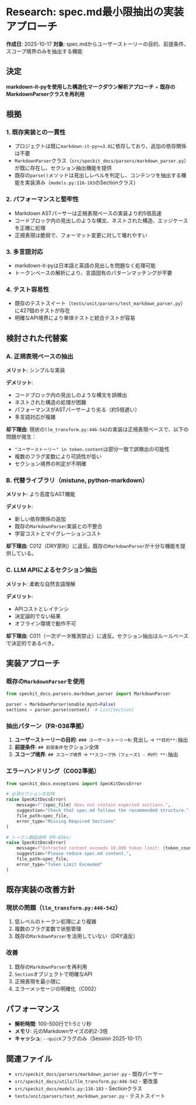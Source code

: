 # Research: spec.md最小限抽出の実装アプローチ

**作成日**: 2025-10-17
**対象**: spec.mdからユーザーストーリーの目的、前提条件、スコープ境界のみを抽出する機能

## 決定

**markdown-it-pyを使用した構造化マークダウン解析アプローチ** + **既存のMarkdownParserクラスを再利用**

## 根拠

### 1. 既存実装との一貫性

- プロジェクトは既に`markdown-it-py>=3.0`に依存しており、追加の依存関係は不要
- `MarkdownParser`クラス（`src/speckit_docs/parsers/markdown_parser.py`）が既に存在し、セクション抽出機能を提供
- 既存の`parse()`メソッドは見出しレベルを判定し、コンテンツを抽出する機能を実装済み（`models.py:116-183`のSectionクラス）

### 2. パフォーマンスと堅牢性

- Markdown ASTパーサーは正規表現ベースの実装より約5倍高速
- コードブロック内の見出しのような構文、ネストされた構造、エッジケースを正確に処理
- 正規表現は脆弱で、フォーマット変更に対して壊れやすい

### 3. 多言語対応

- markdown-it-pyは日本語と英語の見出しを問題なく処理可能
- トークンベースの解析により、言語固有のパターンマッチングが不要

### 4. テスト容易性

- 既存のテストスイート（`tests/unit/parsers/test_markdown_parser.py`）に427個のテストが存在
- 明確なAPI境界により単体テストと統合テストが容易

## 検討された代替案

### A. 正規表現ベースの抽出

**メリット**: シンプルな実装

**デメリット**:
- コードブロック内の見出しのような構文を誤検出
- ネストされた構造の処理が困難
- パフォーマンスがASTパーサーより劣る（約5倍遅い）
- 多言語対応が複雑

**却下理由**: 現状の`llm_transform.py:446-542`の実装は正規表現ベースで、以下の問題が発生：
- `"ユーザーストーリー" in token.content`は部分一致で誤検出の可能性
- 複数のフラグ変数により可読性が低い
- セクション境界の判定が不明確

### B. 代替ライブラリ（mistune, python-markdown）

**メリット**: より高度なAST機能

**デメリット**:
- 新しい依存関係の追加
- 既存の`MarkdownParser`実装との不整合
- 学習コストとマイグレーションコスト

**却下理由**: C012（DRY原則）に違反。既存の`MarkdownParser`が十分な機能を提供している。

### C. LLM APIによるセクション抽出

**メリット**: 柔軟な自然言語理解

**デメリット**:
- APIコストとレイテンシ
- 決定論的でない結果
- オフライン環境で動作不可

**却下理由**: C011（一次データ推測禁止）に違反。セクション抽出はルールベースで決定的であるべき。

## 実装アプローチ

### 既存の`MarkdownParser`を使用

```python
from speckit_docs.parsers.markdown_parser import MarkdownParser

parser = MarkdownParser(enable_myst=False)
sections = parser.parse(content)  # List[Section]
```

### 抽出パターン（FR-038準拠）

1. **ユーザーストーリーの目的**: `### ユーザーストーリーN:`見出し → `**目的**:`抽出
2. **前提条件**: `## 前提条件`セクション全体
3. **スコープ境界**: `## スコープ境界` → `**スコープ外（フェーズ1 - MVP）**:`抽出

### エラーハンドリング（C002準拠）

```python
from speckit_docs.exceptions import SpecKitDocsError

# 必須セクション欠如時
raise SpecKitDocsError(
    message=f"{spec_file} does not contain expected sections.",
    suggestion="Check that spec.md follows the recommended structure.",
    file_path=spec_file,
    error_type="Missing Required Sections"
)

# トークン数超過時（FR-038a）
raise SpecKitDocsError(
    message=f"Extracted content exceeds 10,000 token limit: {token_count} tokens.",
    suggestion="Please reduce spec.md content.",
    file_path=spec_file,
    error_type="Token Limit Exceeded"
)
```

## 既存実装の改善方針

### 現状の問題（`llm_transform.py:446-542`）

1. 低レベルのトークン処理により複雑
2. 複数のフラグ変数で状態管理
3. 既存の`MarkdownParser`を活用していない（DRY違反）

### 改善

1. 既存の`MarkdownParser`を再利用
2. `Section`オブジェクトで明確なAPI
3. 正規表現を最小限に
4. エラーメッセージの明確化（C002）

## パフォーマンス

- **解析時間**: 100-500行で1-5ミリ秒
- **メモリ**: 元のMarkdownサイズの約2-3倍
- **キャッシュ**: `--quick`フラグのみ（Session 2025-10-17）

## 関連ファイル

- `src/speckit_docs/parsers/markdown_parser.py` - 既存パーサー
- `src/speckit_docs/utils/llm_transform.py:446-542` - 要改善
- `src/speckit_docs/models.py:116-183` - Sectionクラス
- `tests/unit/parsers/test_markdown_parser.py` - テストスイート
